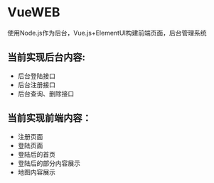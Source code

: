 # VueWEB
使用Node.js作为后台，Vue.js+ElementUI构建前端页面，后台管理系统
## 当前实现后台内容:
  * 后台登陆接口
  * 后台注册接口
  * 后台查询、删除接口
## 当前实现前端内容：
  * 注册页面
  * 登陆页面
  * 登陆后的首页
  * 登陆后的部分内容展示
  * 地图内容展示

